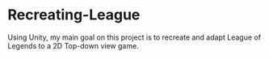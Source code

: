 # Recreating-League
Using Unity, my main goal on this project is to recreate and adapt League of Legends to a 2D Top-down view game.
